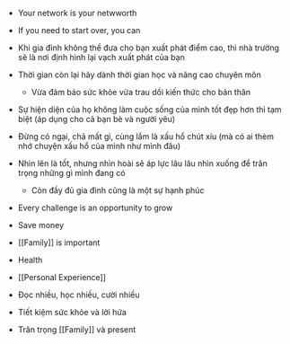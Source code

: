 - Your network is your netwworth
- If you need to start over, you can
- Khi gia đình không thể đưa cho bạn xuất phát điểm cao, thì nhà trường sẽ là nơi định hình lại vạch xuất phát của bạn
- Thời gian còn lại hãy dành thời gian học và nâng cao chuyên môn
	- Vừa đảm bảo sức khỏe vừa trau dồi kiến thức cho bản thân
- Sự hiện diện của họ không làm cuộc sống của mình tốt đẹp hơn thì tạm biệt (áp dụng cho cả bạn bè và người yêu)
- Đừng có ngại, chả mất gì, cùng lắm là xấu hổ chút xíu (mà có ai thèm nhớ chuyện xấu hổ của mình như mình đâu)
- Nhìn lên là tốt, nhưng nhìn hoài sẽ áp lực lâu lâu nhìn xuống để trân trọng những gì mình đang có
	- Còn đầy đủ gia đình cũng là một sự hạnh phúc
- Every challenge is an opportunity to grow

- Save money
- [[Family]] is important
- Health
- [[Personal Experience]]

- Đọc nhiều, học nhiều, cười nhiều
- Tiết kiệm sức khỏe và lời hứa
- Trân trọng [[Family]] và present